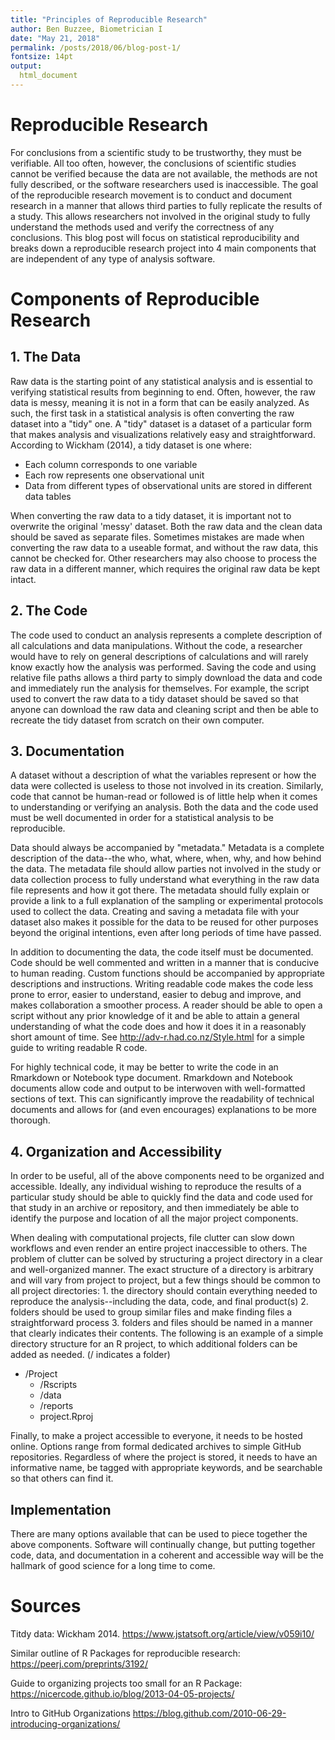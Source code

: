 ```yaml
---
title: "Principles of Reproducible Research"
author: Ben Buzzee, Biometrician I
date: "May 21, 2018"
permalink: /posts/2018/06/blog-post-1/
fontsize: 14pt
output: 
  html_document
---
```



# Reproducible Research

For conclusions from a scientific study to be trustworthy, they must be verifiable. All too often, however, the conclusions of scientific studies cannot be verified because the data are not available, the methods are not fully described, or the software researchers used is inaccessible. The goal of the reproducible research movement is to conduct and document research in a manner that allows third parties to fully replicate the results of a study. This allows researchers not involved in the original study to fully understand the methods used and verify the correctness of any conclusions. This blog post will focus on statistical reproducibility and breaks down a reproducible research project into 4 main components that are independent of any type of analysis software.


# Components of Reproducible Research


## 1. The Data

Raw data is the starting point of any statistical analysis and is essential to verifying statistical results from beginning to end. Often, however, the raw data is messy, meaning it is not in a form that can be easily analyzed. As such, the first task in a statistical analysis is often converting the raw dataset into a "tidy" one. A "tidy" dataset is a dataset of a particular form that makes analysis and visualizations relatively easy and straightforward. According to Wickham (2014), a tidy dataset is one where:

* Each column corresponds to one variable
* Each row represents one observational unit
* Data from different types of observational units are stored in different data tables

When converting the raw data to a tidy dataset, it is important not to overwrite the original 'messy' dataset. Both the raw data and the clean data should be saved as separate files. Sometimes mistakes are made when converting the raw data to a useable format, and without the raw data, this cannot be checked for. Other researchers may also choose to process the raw data in a different manner, which requires the original raw data be kept intact.

## 2. The Code

The code used to conduct an analysis represents a complete description of all calculations and data manipulations. Without the code, a researcher would have to rely on general descriptions of calculations and will rarely know exactly how the analysis was performed. Saving the code and using relative file paths allows a third party to simply download the data and code and immediately run the analysis for themselves. For example, the script used to convert the raw data to a tidy dataset should be saved so that anyone can download the raw data and cleaning script and then be able to recreate the tidy dataset from scratch on their own computer.

## 3. Documentation

A dataset without a description of what the variables represent or how the data were collected is useless to those not involved in its creation. Similarly, code that cannot be human-read or followed is of little help when it comes to understanding or verifying an analysis. Both the data and the code used must be well documented in order for a statistical analysis to be reproducible.

Data should always be accompanied by "metadata." Metadata is a complete description of the data--the who, what, where, when, why, and how behind the data. The metadata file should allow parties not involved in the study or data collection process to fully understand what everything in the raw data file represents and how it got there. The metadata should fully explain or provide a link to a full explanation of the sampling or experimental protocols used to collect the data. Creating and saving a metadata file with your dataset also makes it possible for the data to be reused for other purposes beyond the original intentions, even after long periods of time have passed.

In addition to documenting the data, the code itself must be documented. Code should be well commented and written in a manner that is conducive to human reading. Custom functions should be accompanied by appropriate descriptions and instructions. Writing readable code makes the code less prone to error, easier to understand, easier to debug and improve, and makes collaboration a smoother process. A reader should be able to open a script without any prior knowledge of it and be able to attain a general understanding of what the code does and how it does it in a reasonably short amount of time. See http://adv-r.had.co.nz/Style.html for a simple guide to writing readable R code.


For highly technical code, it may be better to write the code in an Rmarkdown or Notebook type document. Rmarkdown and Notebook documents allow code and output to be interwoven with well-formatted sections of text. This can significantly improve the readability of technical documents and allows for (and even encourages) explanations to be more thorough.

## 4. Organization and Accessibility

In order to be useful, all of the above components need to be organized and accessible. Ideally, any individual wishing to reproduce the results of a particular study should be able to quickly find the data and code used for that study in an archive or repository, and then immediately be able to identify the purpose and location of all the major project components.

When dealing with computational projects, file clutter can slow down workflows and even render an entire project inaccessible to others. The problem of clutter can be solved by structuring a project directory in a clear and well-organized manner. The exact structure of a directory is arbitrary and will vary from project to project, but a few things should be common to all project directories: 1. the directory should contain everything needed to reproduce the analysis--including the data, code, and final product(s) 2. folders should be used to group similar files and make finding files a straightforward process 3. folders and files should be named in a manner that clearly indicates their contents. The following is an example of a simple directory structure for an R project, to which additional folders can be added as needed. (/ indicates a folder) 

 * /Project
    * /Rscripts
    * /data
    * /reports
    * project.Rproj


Finally, to make a project accessible to everyone, it needs to be hosted online. Options range from formal dedicated archives to simple GitHub repositories. Regardless of where the project is stored, it needs to have an informative name, be tagged with appropriate keywords, and be searchable so that others can find it.


## Implementation

There are many options available that can be used to piece together the above components. Software will continually change, but putting together code, data, and documentation in a coherent and accessible way will be the hallmark of good science for a long time to come.




# Sources

Titdy data: Wickham 2014. https://www.jstatsoft.org/article/view/v059i10/

Similar outline of R Packages for reproducible research: https://peerj.com/preprints/3192/

Guide to organizing projects too small for an R Package: https://nicercode.github.io/blog/2013-04-05-projects/

Intro to GitHub Organizations  https://blog.github.com/2010-06-29-introducing-organizations/
